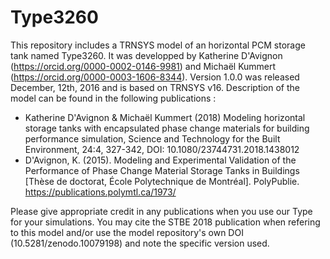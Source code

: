 # Type3260
This repository includes a TRNSYS model of an horizontal PCM storage tank named Type3260. It was developped by Katherine D'Avignon (https://orcid.org/0000-0002-0146-9981) and Michaël Kummert (https://orcid.org/0000-0003-1606-8344). Version 1.0.0 was released December, 12th, 2016 and is based on TRNSYS v16. Description of the model can be found in the following publications :
* Katherine D'Avignon & Michaël Kummert (2018) Modeling horizontal storage tanks with encapsulated phase change materials for building performance simulation, Science and Technology for the Built Environment, 24:4, 327-342, DOI: 10.1080/23744731.2018.1438012
* D'Avignon, K. (2015). Modeling and Experimental Validation of the Performance of Phase Change Material Storage Tanks in Buildings [Thèse de doctorat, École Polytechnique de Montréal]. PolyPublie. https://publications.polymtl.ca/1973/
  
Please give appropriate credit in any publications when you use our Type for your simulations. You may cite the STBE 2018 publication when refering to this model and/or use the model repository's own DOI (10.5281/zenodo.10079198) and note the specific version used.
